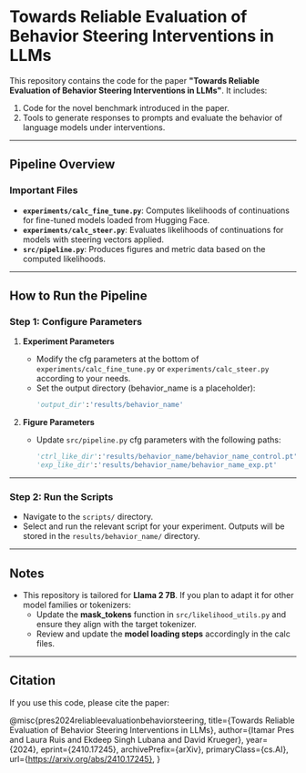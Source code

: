 # Towards Reliable Evaluation of Behavior Steering Interventions in LLMs

This repository contains the code for the paper **"Towards Reliable Evaluation of Behavior Steering Interventions in LLMs"**. It includes:

1. Code for the novel benchmark introduced in the paper.
2. Tools to generate responses to prompts and evaluate the behavior of language models under interventions.

---

## Pipeline Overview

### Important Files
- **`experiments/calc_fine_tune.py`**: Computes likelihoods of continuations for fine-tuned models loaded from Hugging Face.
- **`experiments/calc_steer.py`**: Evaluates likelihoods of continuations for models with steering vectors applied.
- **`src/pipeline.py`**: Produces figures and metric data based on the computed likelihoods.

---

## How to Run the Pipeline

### Step 1: Configure Parameters
1. **Experiment Parameters**
   - Modify the cfg parameters at the bottom of `experiments/calc_fine_tune.py` or `experiments/calc_steer.py` according to your needs.
   - Set the output directory (behavior_name is a placeholder):
     ```python
     'output_dir':'results/behavior_name'
     ```

2. **Figure Parameters**
   - Update `src/pipeline.py` cfg parameters with the following paths:
     ```python
     'ctrl_like_dir':'results/behavior_name/behavior_name_control.pt'
     'exp_like_dir':'results/behavior_name/behavior_name_exp.pt'
     ```

---

### Step 2: Run the Scripts
- Navigate to the `scripts/` directory.
- Select and run the relevant script for your experiment. Outputs will be stored in the `results/behavior_name/` directory.

---

## Notes

- This repository is tailored for **Llama 2 7B**. If you plan to adapt it for other model families or tokenizers:
  - Update the **mask_tokens** function in `src/likelihood_utils.py` and ensure they align with the target tokenizer.
  - Review and update the **model loading steps** accordingly in the calc files.

---

## Citation
If you use this code, please cite the paper:

@misc{pres2024reliableevaluationbehaviorsteering,
      title={Towards Reliable Evaluation of Behavior Steering Interventions in LLMs}, 
      author={Itamar Pres and Laura Ruis and Ekdeep Singh Lubana and David Krueger},
      year={2024},
      eprint={2410.17245},
      archivePrefix={arXiv},
      primaryClass={cs.AI},
      url={https://arxiv.org/abs/2410.17245}, 
}
